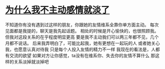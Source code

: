 # [为什么我不主动感情就淡了](https://github.com/platojobs/SFLOG/issues/264)

不知道你有没有遇到过这样的朋友，你跟她的友情维系全靠你单方面主动。
每次见面都是我提的，聊天是我先起话题。
相处的时候是开心愉快的，也很照顾我。
但我对这段关系的在乎程度明显更高
要是我不主动我们可以两三年都不见，几个月都不说话。
后来我弄明白了，可能比起我，她有更想在一起玩的人
或者她关心我，也愿意认真对待我
只是每个人投入友情的精力不一样
我现在的看法是，人都有交流的欲望
如果对方让你感觉，ta没有在维系你、失去你的友情不算什么
那这样的关系淡掉就淡掉吧